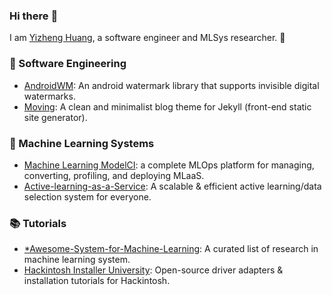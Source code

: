 
### Hi there :wave:

I am [Yizheng Huang](http://huangyz.name/), a software engineer and MLSys researcher. :see_no_evil:

### :jack_o_lantern: Software Engineering

- [AndroidWM](https://github.com/huangyz0918/AndroidWM): An android watermark library that supports invisible digital watermarks.
- [Moving](https://github.com/huangyz0918/moving): A clean and minimalist blog theme for Jekyll (front-end static site generator). 

### :dart: Machine Learning Systems

- [Machine Learning ModelCI](https://github.com/cap-ntu/ML-Model-CI): a complete MLOps platform for managing, converting, profiling, and deploying MLaaS.
- [Active-learning-as-a-Service](https://github.com/MLSysOps/Active-Learning-as-a-Service): A scalable & efficient active learning/data selection system for everyone.

### :books: Tutorials

- [*Awesome-System-for-Machine-Learning](https://github.com/HuaizhengZhang/Awesome-System-for-Machine-Learning): A curated list of research in machine learning system.
- [Hackintosh Installer University](https://github.com/huangyz0918/Hackintosh-Installer-University): Open-source driver adapters & installation tutorials for Hackintosh.

